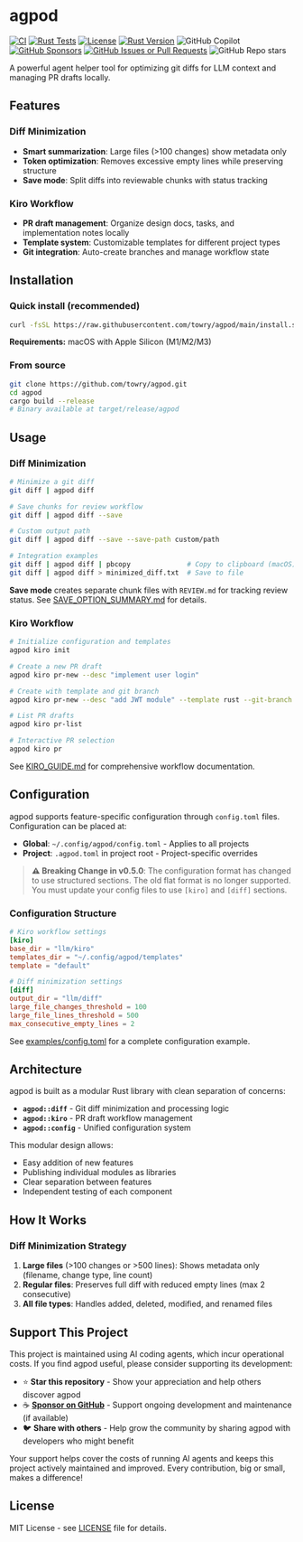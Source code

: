 # agpod

[![CI](https://img.shields.io/github/actions/workflow/status/towry/agpod/ci.yml?branch=main&label=CI&logo=github)](https://github.com/towry/agpod/actions/workflows/ci.yml)
[![Rust Tests](https://img.shields.io/github/actions/workflow/status/towry/agpod/rust.yml?branch=main&label=tests&logo=rust)](https://github.com/towry/agpod/actions/workflows/rust.yml)
[![License](https://img.shields.io/badge/license-MIT-blue.svg)](LICENSE)
[![Rust Version](https://img.shields.io/badge/rust-1.89%2B-orange?logo=rust)](https://www.rust-lang.org)
![GitHub Copilot](https://img.shields.io/badge/Github-Copilot-blue?logo=githubcopilot)
<a href="https://github.com/sponsors/towry">![GitHub Sponsors](https://img.shields.io/github/sponsors/towry)</a>
<a href="https://github.com/towry/agpod/pulls">![GitHub Issues or Pull Requests](https://img.shields.io/github/issues-pr/towry/agpod)</a>
![GitHub Repo stars](https://img.shields.io/github/stars/towry/agpod)

A powerful agent helper tool for optimizing git diffs for LLM context and managing PR drafts locally.

## Features

### Diff Minimization
- **Smart summarization**: Large files (>100 changes) show metadata only
- **Token optimization**: Removes excessive empty lines while preserving structure
- **Save mode**: Split diffs into reviewable chunks with status tracking

### Kiro Workflow
- **PR draft management**: Organize design docs, tasks, and implementation notes locally
- **Template system**: Customizable templates for different project types
- **Git integration**: Auto-create branches and manage workflow state

## Installation

### Quick install (recommended)

```bash
curl -fsSL https://raw.githubusercontent.com/towry/agpod/main/install.sh | bash
```

**Requirements:** macOS with Apple Silicon (M1/M2/M3)

### From source

```bash
git clone https://github.com/towry/agpod.git
cd agpod
cargo build --release
# Binary available at target/release/agpod
```

## Usage

### Diff Minimization

```bash
# Minimize a git diff
git diff | agpod diff

# Save chunks for review workflow
git diff | agpod diff --save

# Custom output path
git diff | agpod diff --save --save-path custom/path

# Integration examples
git diff | agpod diff | pbcopy              # Copy to clipboard (macOS)
git diff | agpod diff > minimized_diff.txt  # Save to file
```

**Save mode** creates separate chunk files with `REVIEW.md` for tracking review status. See [SAVE_OPTION_SUMMARY.md](SAVE_OPTION_SUMMARY.md) for details.

### Kiro Workflow

```bash
# Initialize configuration and templates
agpod kiro init

# Create a new PR draft
agpod kiro pr-new --desc "implement user login"

# Create with template and git branch
agpod kiro pr-new --desc "add JWT module" --template rust --git-branch

# List PR drafts
agpod kiro pr-list

# Interactive PR selection
agpod kiro pr
```

See [KIRO_GUIDE.md](KIRO_GUIDE.md) for comprehensive workflow documentation.

## Configuration

agpod supports feature-specific configuration through `config.toml` files. Configuration can be placed at:

- **Global**: `~/.config/agpod/config.toml` - Applies to all projects
- **Project**: `.agpod.toml` in project root - Project-specific overrides

> **⚠️ Breaking Change in v0.5.0**: The configuration format has changed to use structured sections. The old flat format is no longer supported. You must update your config files to use `[kiro]` and `[diff]` sections.

### Configuration Structure

```toml
# Kiro workflow settings
[kiro]
base_dir = "llm/kiro"
templates_dir = "~/.config/agpod/templates"
template = "default"

# Diff minimization settings
[diff]
output_dir = "llm/diff"
large_file_changes_threshold = 100
large_file_lines_threshold = 500
max_consecutive_empty_lines = 2
```

See [examples/config.toml](examples/config.toml) for a complete configuration example.

## Architecture

agpod is built as a modular Rust library with clean separation of concerns:

- **`agpod::diff`** - Git diff minimization and processing logic
- **`agpod::kiro`** - PR draft workflow management  
- **`agpod::config`** - Unified configuration system

This modular design allows:
- Easy addition of new features
- Publishing individual modules as libraries
- Clear separation between features
- Independent testing of each component

## How It Works

### Diff Minimization Strategy

1. **Large files** (>100 changes or >500 lines): Shows metadata only (filename, change type, line count)
2. **Regular files**: Preserves full diff with reduced empty lines (max 2 consecutive)
3. **All file types**: Handles added, deleted, modified, and renamed files

## Support This Project

This project is maintained using AI coding agents, which incur operational costs. If you find agpod useful, please consider supporting its development:

- ⭐ **Star this repository** - Show your appreciation and help others discover agpod
- ☕ **[Sponsor on GitHub](https://github.com/sponsors/towry)** - Support ongoing development and maintenance (if available)
- 🐦 **Share with others** - Help grow the community by sharing agpod with developers who might benefit

Your support helps cover the costs of running AI agents and keeps this project actively maintained and improved. Every contribution, big or small, makes a difference!

## License

MIT License - see [LICENSE](LICENSE) file for details.
